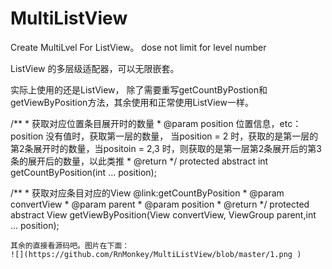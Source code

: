# MultiListView
Create MultiLvel For ListView。 dose not limit for level number

ListView 的多层级适配器，可以无限嵌套。

实际上使用的还是ListView， 除了需要重写getCountByPostion和getViewByPosition方法，其余使用和正常使用ListView一样。



 /**
     * 获取对应位置条目展开时的数量
     * @param position 位置信息，etc：position 没有值时，获取第一层的数量， 当position = 2 时，获取的是第一层的第2条展开时的数量，当positoin = 2,3 时，则获取的是第一层第2条展开后的第3条的展开后的数量，以此类推
     * @return
     */
    protected abstract int getCountByPosition(int ... position);
    
   /**
     * 获取对应条目对应的View @link:getCountByPosition
     * @param convertView
     * @param parent
     * @param position
     * @return
     */
    protected abstract View getViewByPosition(View convertView, ViewGroup parent,int ... position);
    
    其余的直接看源码吧。图片在下面：
    ![](https://github.com/RnMonkey/MultiListView/blob/master/1.png )
